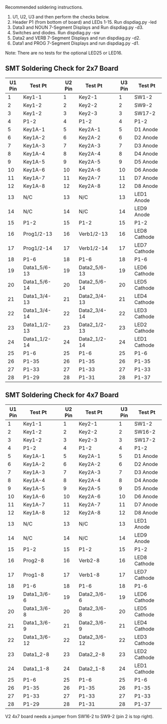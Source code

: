 Recommended soldering instructions.
1. U1, U2, U3 and then perform the checks below.
2. Header P1 (from bottom of board) and LEDs 1-15. Run dispdiag.py -led 
3. Data3 and NOUN 7-Segment Displays and Run dispdiag.py -d3.
4. Switches and diodes. Run dispdiag.py -sw 
5. Data2 and VERB 7-Segment Displays and run dispdiag.py -d2.
6. Data1 and PROG 7-Segment Displays and run dispdiag.py -d1.

Note: There are no tests for the optional LED25 or LED16.

## SMT Soldering Check for 2x7 Board

| U1 Pin | Test Pt | | U2 Pin | Test Pt | | U3 Pin | Test Pt |
|------|----------|-|------|----------|-|------|----------|
| 1 | Key1-1 | | 1 | Key2-1 | | 1 | SW1-2 |
| 2 | Key1-2 | | 2 | Key2-2 | | 2 | SW9-2 |
| 3 | Key1-2 | | 3 | Key2-3 | | 3 | SW17-2 | 
| 4 | P1-2 | | 4 | P1-2 | | 4 | P1-2 |
| 5 | Key1A-1 | | 5 | Key2A-1 | | 5 | D1 Anode |
| 6 | Key1A-2 | | 6 | Key2A-2 | | 6 | D2 Anode |
| 7 | Key1A-3 | | 7 | Key2A-3 | | 7 | D3 Anode |
| 8 | Key1A-4 | | 8 | Key2A-4 | | 8 | D4 Anode |
| 9 | Key1A-5 | | 9 | Key2A-5 | | 9 | D5 Anode |
| 10 | Key1A-6 | | 10 | Key2A-6 | | 10 | D6 Anode |
| 11 | Key1A-7 | | 11 | Key2A-7 | | 11 | D7 Anode |
| 12 | Key1A-8 | | 12 | Key2A-8 | | 12 | D8 Anode |
| 13 | N/C | | 13 | N/C | | 13 | LED1 Anode |
| 14 | N/C | | 14 | N/C | | 14 | LED9 Anode |
| 15 | P1-2 | | 15 | P1-2 | | 15 | P1-2 |
| 16 | Prog1/2-13 | | 16 | Verb1/2-13 | | 16 | LED8 Cathode |
| 17 | Prog1/2-14 | | 17 | Verb1/2-14 | | 17 | LED7 Cathode |
| 18 | P1-6 | | 18 | P1-6 | | 18 | P1-6 |
| 19 | Data1_5/6-13 | | 19 | Data2_5/6-13 | | 19 | LED6 Cathode |
| 20 | Data1_5/6-14 | | 20 | Data2_5/6-14 | | 20 | LED5 Cathode |
| 21 | Data1_3/4-13 | | 21 | Data2_3/4-13 | | 21 | LED4 Cathode |
| 22 | Data1_3/4-14 | | 22 | Data2_3/4-14 | | 22 | LED3 Cathode |
| 23 | Data1_1/2-13 | | 23 | Data2_1/2-13 | | 23 | LED2 Cathode |
| 24 | Data1_1/2-14 | | 24 | Data2_1/2-14 | | 24 | LED1 Cathode |
| 25 | P1-6 | | 25 | P1-6 | | 25 | P1-6 |
| 26 | P1-35 | | 26 | P1-35 | | 26 | P1-35 |
| 27 | P1-33 | | 27 | P1-33 | | 27 | P1-33 |
| 28 | P1-29 | | 28 | P1-31 | | 28 | P1-37 |

## SMT Soldering Check for 4x7 Board

| U1 Pin | Test Pt | | U2 Pin | Test Pt | | U3 Pin | Test Pt |
|------|----------|-|------|----------|-|------|----------|
| 1 | Key1-1 | | 1 | Key2-1 | | 1 | SW1-2 |
| 2 | Key1-2 | | 2 | Key2-2 | | 2 | SW16-2 |
| 3 | Key1-2 | | 3 | Key2-3 | | 3 | SW17-2 | 
| 4 | P1-2 | | 4 | P1-2 | | 4 | P1-2 |
| 5 | Key1A-1 | | 5 | Key2A-1 | | 5 | D1 Anode |
| 6 | Key1A-2 | | 6 | Key2A-2 | | 6 | D2 Anode |
| 7 | Key1A-3 | | 7 | Key2A-3 | | 7 | D3 Anode |
| 8 | Key1A-4 | | 8 | Key2A-4 | | 8 | D4 Anode |
| 9 | Key1A-5 | | 9 | Key2A-5 | | 9 | D5 Anode |
| 10 | Key1A-6 | | 10 | Key2A-6 | | 10 | D6 Anode |
| 11 | Key1A-7 | | 11 | Key2A-7 | | 11 | D7 Anode |
| 12 | Key1A-8 | | 12 | Key2A-8 | | 12 | D8 Anode |
| 13 | N/C | | 13 | N/C | | 13 | LED1 Anode |
| 14 | N/C | | 14 | N/C | | 14 | LED9 Anode |
| 15 | P1-2 | | 15 | P1-2 | | 15 | P1-2 |
| 16 | Prog2-8 | | 16 | Verb2-8 | | 16 | LED8 Cathode |
| 17 | Prog1-8 | | 17 | Verb1-8 | | 17 | LED7 Cathode |
| 18 | P1-6 | | 18 | P1-6 | | 18 | P1-6 |
| 19 | Data1_3/6-6 | | 19 | Data2_3/6-6 | | 19 | LED6 Cathode |
| 20 | Data1_3/6-8 | | 20 | Data2_3/6-8 | | 20 | LED5 Cathode |
| 21 | Data1_3/6-9 | | 21 | Data2_3/6-9 | | 21 | LED4 Cathode |
| 22 | Data1_3/6-12 | | 22 | Data2_3/6-12 | | 22 | LED3 Cathode |
| 23 | Data1_2-8 | | 23 | Data2_2-8 | | 23 | LED2 Cathode |
| 24 | Data1_1-8 | | 24 | Data2_1-8 | | 24 | LED1 Cathode |
| 25 | P1-6 | | 25 | P1-6 | | 25 | P1-6 |
| 26 | P1-35 | | 26 | P1-35 | | 26 | P1-35 |
| 27 | P1-33 | | 27 | P1-33 | | 27 | P1-33 |
| 28 | P1-29 | | 28 | P1-31 | | 28 | P1-37 |

V2 4x7 board needs a jumper from SW16-2 to SW9-2 (pin 2 is top right).
